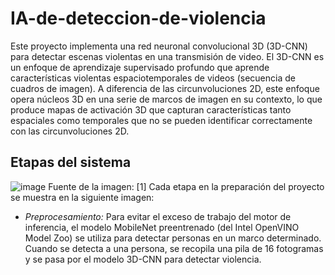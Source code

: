 # IA-de-deteccion-de-violencia
Este proyecto implementa una red neuronal convolucional 3D (3D-CNN) para detectar escenas violentas en una transmisión de video. El 3D-CNN es un enfoque de aprendizaje supervisado profundo que aprende características violentas espaciotemporales de videos (secuencia de cuadros de imagen). A diferencia de las circunvoluciones 2D, este enfoque opera núcleos 3D en una serie de marcos de imagen en su contexto, lo que produce mapas de activación 3D que capturan características tanto espaciales como temporales que no se pueden identificar correctamente con las circunvoluciones 2D.
## Etapas del sistema
![image](https://user-images.githubusercontent.com/54364070/177218033-1cfdcb29-167f-4af3-b232-6bbb5f09a1fe.png)
Fuente de la imagen: [1]
Cada etapa en la preparación del proyecto se muestra en la siguiente imagen:

* *Preprocesamiento:* Para evitar el exceso de trabajo del motor de inferencia, el modelo MobileNet preentrenado (del Intel OpenVINO Model Zoo) se utiliza para detectar personas en un marco determinado. Cuando se detecta a una persona, se recopila una pila de 16 fotogramas y se pasa por el modelo 3D-CNN para detectar violencia.


